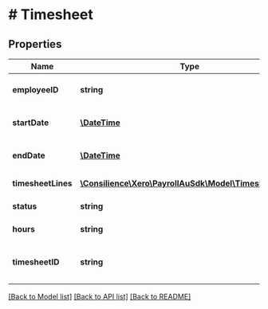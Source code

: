 # # Timesheet

## Properties

Name | Type | Description | Notes
------------ | ------------- | ------------- | -------------
**employeeID** | **string** | The Xero identifier for an employee | 
**startDate** | [**\DateTime**](\DateTime.md) | Period start date (YYYY-MM-DD) | 
**endDate** | [**\DateTime**](\DateTime.md) | Period end date (YYYY-MM-DD) | 
**timesheetLines** | [**\Consilience\Xero\PayrollAuSdk\Model\TimesheetLine[]**](TimesheetLine.md) | See TimesheetLines | [optional] 
**status** | **string** | See Timesheet Status Codes | [optional] 
**hours** | **string** | Timesheet total hours | [optional] 
**timesheetID** | **string** | The Xero identifier for a Payroll Timesheet | [optional] 

[[Back to Model list]](../../README.md#documentation-for-models) [[Back to API list]](../../README.md#documentation-for-api-endpoints) [[Back to README]](../../README.md)


